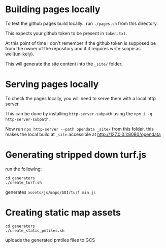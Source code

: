 # Building pages locally
To test the github pages build locally.. run `./pages.sh` from this directory. 

This expects your github token to be present in `token.txt`.

At this point of time I don't remember if the github token is supposed be from the owner of the repository
 and if it requires write scope as well(unlikely).

This will generate the site content into the `_site/` folder.

# Serving pages locally

To check the pages locally, you will need to serve them with a local http server.

This can be done by installing `http-server-subpath` using the `npm i -g http-server-subpath`.

Now run `npx http-server --path opendata _site/` from this folder. this makes the local build at `_site` accessible at http://127.0.0.1:8080/opendata

# Generating stripped down turf.js

run the following:

```
cd generators
./create_turf.sh
```

generates `assets/js/maps/SOI/turf.min.js`

# Creating static map assets

```
cd generators
./create_static_pmtiles.sh
```

uploads the generated pmtiles files to GCS

